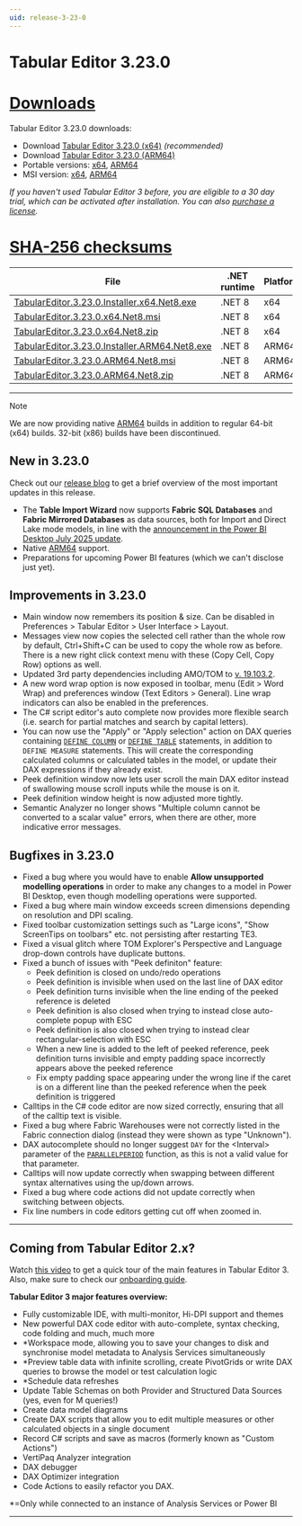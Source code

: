 ```yaml
---
uid: release-3-23-0
---
```

# Tabular Editor 3.23.0

# [**Downloads**](#tab/downloads)

Tabular Editor 3.23.0 downloads:

- Download [Tabular Editor 3.23.0 (x64)](https://cdn.tabulareditor.com/files/TabularEditor.3.23.0.Installer.x64.Net8.exe) *(recommended)*
- Download [Tabular Editor 3.23.0 (ARM64)](https://cdn.tabulareditor.com/files/TabularEditor.3.23.0.Installer.ARM64.Net8.exe)
- Portable versions: [x64](https://cdn.tabulareditor.com/files/TabularEditor.3.23.0.x64.Net8.zip), [ARM64](https://cdn.tabulareditor.com/files/TabularEditor.3.23.0.ARM64.Net8.zip)
- MSI version: [x64](https://cdn.tabulareditor.com/files/TabularEditor.3.23.0.x64.Net8.msi), [ARM64](https://cdn.tabulareditor.com/files/TabularEditor.3.23.0.ARM64.Net8.msi)

*If you haven't used Tabular Editor 3 before, you are eligible to a 30 day trial, which can be activated after installation. You can also [purchase a license](https://tabulareditor.com/licensing).*

# [**SHA-256 checksums**](#tab/checksums)

| File | .NET runtime | Platform | SHA-256 |
| -- | -- | -- | -- |
| [TabularEditor.3.23.0.Installer.x64.Net8.exe](https://cdn.tabulareditor.com/files/TabularEditor.3.23.0.Installer.x64.Net8.exe) | .NET 8 | x64 | `AFC65EB335297D644071565277A79AC28F425E77915A43FE4140FDAA73298E52` |
| [TabularEditor.3.23.0.x64.Net8.msi](https://cdn.tabulareditor.com/files/TabularEditor.3.23.0.x64.Net8.msi)                     | .NET 8 | x64 | `08430DFA78C8565DDB93352963EA5AF90718F454BCC2D8EE7CE4B96BD8D4A50C` |
| [TabularEditor.3.23.0.x64.Net8.zip](https://cdn.tabulareditor.com/files/TabularEditor.3.23.0.x64.Net8.zip)                     | .NET 8 | x64 | `B38957E4E9AF4D4ECBFF86820F4318081A663BF0F94F18038A5A009823D4F8EA` |
| [TabularEditor.3.23.0.Installer.ARM64.Net8.exe](https://cdn.tabulareditor.com/files/TabularEditor.3.23.0.Installer.ARM64.Net8.exe) | .NET 8 | ARM64 | `936E0D27006C337E20C03445D8D030E74D4CB0E811EF2F8E4EEE06EA360963F1` |
| [TabularEditor.3.23.0.ARM64.Net8.msi](https://cdn.tabulareditor.com/files/TabularEditor.3.23.0.ARM64.Net8.msi)                     | .NET 8 | ARM64 | `8EC2BC63BFBBF39314E39D795507E24DC3D6CD16F4D90DEE0E2ECD1BF0753924` |
| [TabularEditor.3.23.0.ARM64.Net8.zip](https://cdn.tabulareditor.com/files/TabularEditor.3.23.0.ARM64.Net8.zip)                     | .NET 8 | ARM64 | `FAB055031ABABB1F390F8E1DEE1BD3B1FDC5D09102D1B052830EF8CB7167CB22` |

***

> [!NOTE]
> We are now providing native [ARM64](https://learn.microsoft.com/en-us/windows/arm/overview) builds in addition to regular 64-bit (x64) builds. 32-bit (x86) builds have been discontinued.

## New in 3.23.0

Check out our [release blog](https://blog.tabulareditor.com/) to get a brief overview of the most important updates in this release.

- The **Table Import Wizard** now supports **Fabric SQL Databases** and **Fabric Mirrored Databases** as data sources, both for Import and Direct Lake mode models, in line with the [announcement in the Power BI Desktop July 2025 update](https://powerbi.microsoft.com/en-us/blog/power-bi-july-2025-feature-summary/#post-30545-_Toc203388697).
- Native [ARM64](https://learn.microsoft.com/en-us/windows/arm/overview) support.
- Preparations for upcoming Power BI features (which we can't disclose just yet).

## Improvements in 3.23.0

- Main window now remembers its position & size. Can be disabled in Preferences > Tabular Editor > User Interface > Layout.
- Messages view now copies the selected cell rather than the whole row by default, Ctrl+Shift+C can be used to copy the whole row as before. There is a new right click context menu with these (Copy Cell, Copy Row) options as well.
- Updated 3rd party dependencies including AMO/TOM to [v. 19.103.2](https://www.nuget.org/packages/Microsoft.AnalysisServices/).
- A new word wrap option is now exposed in toolbar, menu (Edit > Word Wrap) and preferences window (Text Editors > General). Line wrap indicators can also be enabled in the preferences.
- The C# script editor's auto complete now provides more flexible search (i.e. search for partial matches and search by capital letters).
- You can now use the "Apply" or "Apply selection" action on DAX queries containing [`DEFINE COLUMN`](https://www.sqlbi.com/articles/introducing-define-column-in-dax-queries/) or [`DEFINE TABLE`](https://www.sqlbi.com/articles/introducing-define-table-in-dax-queries/) statements, in addition to `DEFINE MEASURE` statements. This will create the corresponding calculated columns or calculated tables in the model, or update their DAX expressions if they already exist.
- Peek definition window now lets user scroll the main DAX editor instead of swallowing mouse scroll inputs while the mouse is on it.
- Peek definition window height is now adjusted more tightly.
- Semantic Analyzer no longer shows "Multiple column cannot be converted to a scalar value" errors, when there are other, more indicative error messages.

## Bugfixes in 3.23.0

- Fixed a bug where you would have to enable **Allow unsupported modelling operations** in order to make any changes to a model in Power BI Desktop, even though modelling operations were supported.
- Fixed a bug where main window exceeds screen dimensions depending on resolution and DPI scaling.
- Fixed toolbar customization settings such as "Large icons", "Show ScreenTips on toolbars" etc. not persisting after restarting TE3.
- Fixed a visual glitch where TOM Explorer's Perspective and Language drop-down controls have duplicate buttons.
- Fixed a bunch of issues with "Peek definiton" feature:
  - Peek definition is closed on undo/redo operations
  - Peek definition is invisible when used on the last line of DAX editor
  - Peek definition turns invisible when the line ending of the peeked reference is deleted
  - Peek definition is also closed when trying to instead close auto-complete popup with ESC
  - Peek definition is also closed when trying to instead clear rectangular-selection with ESC
  - When a new line is added to the left of peeked reference, peek definition turns invisible and empty padding space incorrectly appears above the peeked reference
  - Fix empty padding space appearing under the wrong line if the caret is on a different line than the peeked reference when the peek definition is triggered
- Calltips in the C# code editor are now sized correctly, ensuring that all of the calltip text is visible.
- Fixed a bug where Fabric Warehouses were not correctly listed in the Fabric connection dialog (instead they were shown as type "Unknown").
- DAX autocomplete should no longer suggest `DAY` for the &lt;Interval&gt; parameter of the [`PARALLELPERIOD`](https://dax.guide/parallelperiod) function, as this is not a valid value for that parameter.
- Calltips will now update correctly when swapping between different syntax alternatives using the up/down arrows.
- Fixed a bug where code actions did not update correctly when switching between objects.
- Fix line numbers in code editors getting cut off when zoomed in.

---
## Coming from Tabular Editor 2.x?

Watch [this video](https://youtu.be/O4ATwdzCvWc) to get a quick tour of the main features in Tabular Editor 3. Also, make sure to check our [onboarding guide](https://docs.tabulareditor.com/onboarding/index.html).

**Tabular Editor 3 major features overview:**
- Fully customizable IDE, with multi-monitor, Hi-DPI support and themes
- New powerful DAX code editor with auto-complete, syntax checking, code folding and much, much more
- *Workspace mode, allowing you to save your changes to disk and synchronise model metadata to Analysis Services simultaneously
- *Preview table data with infinite scrolling, create PivotGrids or write DAX queries to browse the model or test calculation logic
- *Schedule data refreshes
- Update Table Schemas on both Provider and Structured Data Sources (yes, even for M queries!)
- Create data model diagrams
- Create DAX scripts that allow you to edit multiple measures or other calculated objects in a single document
- Record C# scripts and save as macros (formerly known as "Custom Actions")
- VertiPaq Analyzer integration
- DAX debugger
- DAX Optimizer integration
- Code Actions to easily refactor you DAX.

*=Only while connected to an instance of Analysis Services or Power BI

---
